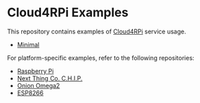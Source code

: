 Cloud4RPi Examples
=======

This repository contains examples of [Cloud4RPi](https://cloud4rpi.io/) service usage.

* [Minimal](minimal.py)


For platform-specific examples, refer to the following repositories:

* [Raspberry Pi](https://github.com/cloud4rpi/cloud4rpi-raspberrypi-python)
* [Next Thing Co. C.H.I.P.](https://github.com/cloud4rpi/cloud4rpi-chip-python)
* [Onion Omega2](https://github.com/cloud4rpi/cloud4rpi-omega2-python)
* [ESP8266](https://github.com/cloud4rpi/cloud4rpi-esp8266-micropython)